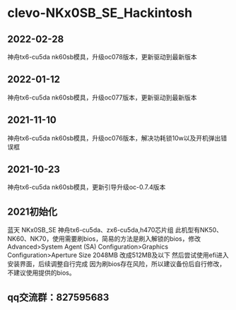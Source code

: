 # clevo-NKx0SB_SE_Hackintosh

## 2022-02-28
神舟tx6-cu5da nk60sb模具，升级oc078版本，更新驱动到最新版本

## 2022-01-12
神舟tx6-cu5da nk60sb模具，升级oc077版本，更新驱动到最新版本

## 2021-11-10
神舟tx6-cu5da nk60sb模具，升级oc076版本，解决功耗锁10w以及开机弹出错误框

## 2021-10-23
神舟tx6-cu5da nk60sb模具，更新引导升级oc-0.7.4版本

## 2021初始化
蓝天 NKx0SB_SE 神舟tx6-cu5da、zx6-cu5da,h470芯片组
此机型有NK50、NK60、NK70，使用需要刷bios，简易的方法是刷入解锁的bios，修改Advanced>System Agent (SA) Configuration>Graphics Configuration>Aperture Size 2048MB 改成512MB及以下
然后尝试使用efi进入安装界面，后续调整自行完成
因为刷bios存在风险，所以建议备份后自行修改，不建议使用提供的bios。


## qq交流群：827595683
